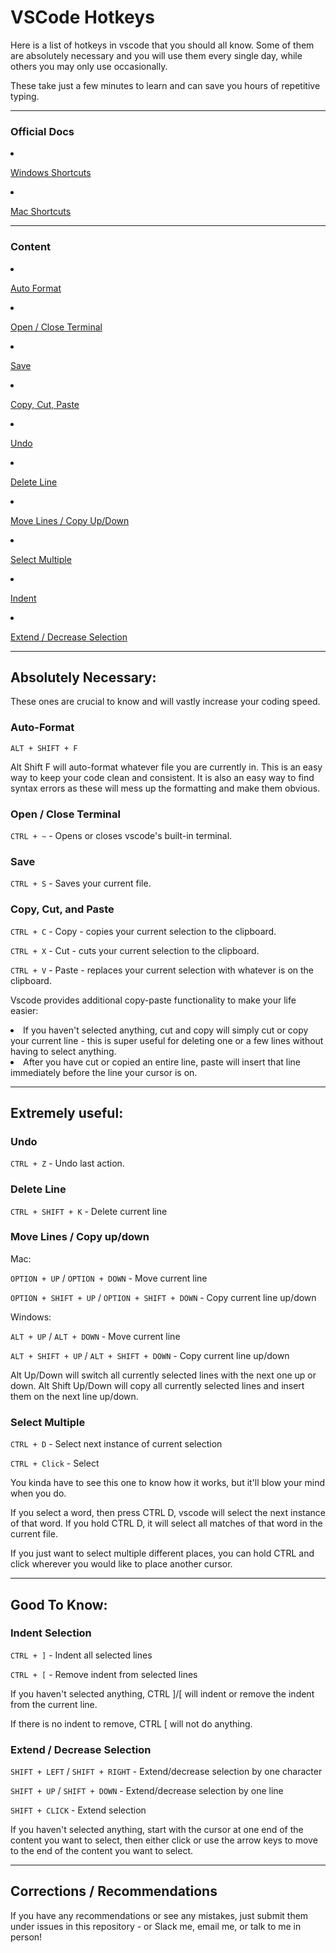 # VSCode Hotkeys

Here is a list of hotkeys in vscode that you should all know. Some of them are absolutely necessary and you will use them every single day, while others you may only use occasionally.

These take just a few minutes to learn and can save you hours of repetitive typing.

---
### Official Docs

<li>

[Windows Shortcuts](https://code.visualstudio.com/shortcuts/keyboard-shortcuts-windows.pdf)

</li>

<li>

[Mac Shortcuts](https://code.visualstudio.com/shortcuts/keyboard-shortcuts-macos.pdf)

</li>

---
### Content

<li>

[Auto Format](#format)

</li>

<li>

[Open / Close Terminal](#terminal)

</li>

<li>

[Save](#save)

</li>

<li>

[Copy, Cut, Paste](#copy)

</li>

<li>

[Undo](#undo)

</li>

<li>

[Delete Line](#delete)

</li>

<li>

[Move Lines / Copy Up/Down](#move)

</li>

<li>

[Select Multiple](#multiple)

</li>

<li>

[Indent](#indent)

</li>

<li>

[Extend / Decrease Selection](#extend)

</li>

---
## Absolutely Necessary:

These ones are crucial to know and will vastly increase your coding speed.

<a id="format"></a>
### Auto-Format

`ALT + SHIFT + F`

Alt Shift F will auto-format whatever file you are currently in. This is an easy way to keep your code clean and consistent. It is also an easy way to find syntax errors as these will mess up the formatting and make them obvious.

<a id="terminal"></a>
### Open / Close Terminal

`CTRL + ~` - Opens or closes vscode's built-in terminal.

<a id="save"></a>
### Save

`CTRL + S` - Saves your current file.

<a id="copy"></a>
### Copy, Cut, and Paste

`CTRL + C` - Copy - copies your current selection to the clipboard.

`CTRL + X` - Cut - cuts your current selection to the clipboard.

`CTRL + V` - Paste - replaces your current selection with whatever is on the clipboard.

Vscode provides additional copy-paste functionality to make your life easier:

<li>If you haven't selected anything, cut and copy will simply cut or copy your current line - this is super useful for deleting one or a few lines without having to select anything.</li>
<li>After you have cut or copied an entire line, paste will insert that line immediately before the line your cursor is on.</li>

---
## Extremely useful:

<a id="undo"></a>
### Undo

`CTRL + Z` - Undo last action.

<a id="delete"></a>
### Delete Line

`CTRL + SHIFT + K` - Delete current line

<a id="move"></a>
### Move Lines / Copy up/down

Mac:

`OPTION + UP` / `OPTION + DOWN` - Move current line

`OPTION + SHIFT + UP` / `OPTION + SHIFT + DOWN` - Copy current line up/down

Windows:

`ALT + UP` / `ALT + DOWN` - Move current line

`ALT + SHIFT + UP` / `ALT + SHIFT + DOWN` - Copy current line up/down

Alt Up/Down will switch all currently selected lines with the next one up or down.
Alt Shift Up/Down will copy all currently selected lines and insert them on the next line up/down.

<a id="multiple"></a>
### Select Multiple

`CTRL + D` - Select next instance of current selection

`CTRL + Click` - Select

You kinda have to see this one to know how it works, but it'll blow your mind when you do.

If you select a word, then press CTRL D, vscode will select the next instance of that word. If you hold CTRL D, it will select all matches of that word in the current file.

If you just want to select multiple different places, you can hold CTRL and click wherever you would like to place another cursor.

---
## Good To Know:

<a id="indent"></a>
### Indent Selection

`CTRL + ]` - Indent all selected lines

`CTRL + [` - Remove indent from selected lines

If you haven't selected anything, CTRL ]/\[ will indent or remove the indent from the current line.

If there is no indent to remove, CTRL \[ will not do anything.

<a id="extend"></a>
### Extend / Decrease Selection

`SHIFT + LEFT` / `SHIFT + RIGHT` - Extend/decrease selection by one character

`SHIFT + UP` / `SHIFT + DOWN` - Extend/decrease selection by one line

`SHIFT + CLICK` - Extend selection

If you haven't selected anything, start with the cursor at one end of the content you want to select, then either click or use the arrow keys to move to the end of the content you want to select.

---
## Corrections / Recommendations

If you have any recommendations or see any mistakes, just submit them under issues in this repository - or Slack me, email me, or talk to me in person!


